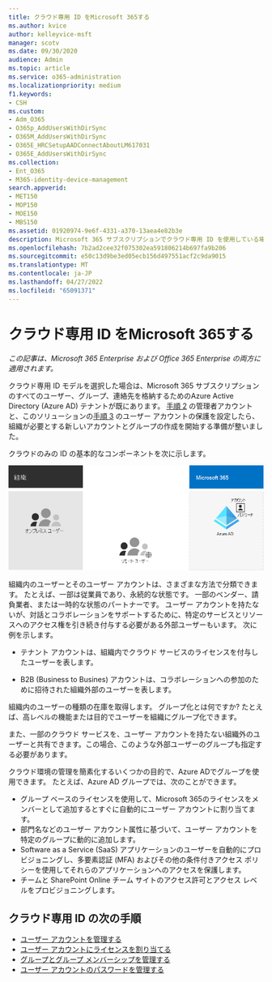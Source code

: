 ```yaml
---
title: クラウド専用 ID をMicrosoft 365する
ms.author: kvice
author: kelleyvice-msft
manager: scotv
ms.date: 09/30/2020
audience: Admin
ms.topic: article
ms.service: o365-administration
ms.localizationpriority: medium
f1.keywords:
- CSH
ms.custom:
- Adm_O365
- O365p_AddUsersWithDirSync
- O365M_AddUsersWithDirSync
- O365E_HRCSetupAADConnectAboutLM617031
- O365E_AddUsersWithDirSync
ms.collection:
- Ent_O365
- M365-identity-device-management
search.appverid:
- MET150
- MOP150
- MOE150
- MBS150
ms.assetid: 01920974-9e6f-4331-a370-13aea4e82b3e
description: Microsoft 365 サブスクリプションでクラウド専用 ID を使用している場合に、ユーザーとグループを作成する方法について説明します。
ms.openlocfilehash: 7b2ad2cee32f075302ea591806214b697fa9b206
ms.sourcegitcommit: e50c13d9be3ed05ecb156d497551acf2c9da9015
ms.translationtype: MT
ms.contentlocale: ja-JP
ms.lasthandoff: 04/27/2022
ms.locfileid: "65091371"
---
```

# <a name="microsoft-365-cloud-only-identity"></a>クラウド専用 ID をMicrosoft 365する

*この記事は、Microsoft 365 Enterprise および Office 365 Enterprise の両方に適用されます。*

クラウド専用 ID モデルを選択した場合は、Microsoft 365 サブスクリプションのすべてのユーザー、グループ、連絡先を格納するためのAzure Active Directory (Azure AD) テナントが既にあります。 [手順 2](protect-your-global-administrator-accounts.md) の管理者アカウントと、このソリューションの[手順 3](microsoft-365-secure-sign-in.md) のユーザー アカウントの保護を設定したら、組織が必要とする新しいアカウントとグループの作成を開始する準備が整いました。

クラウドのみの ID の基本的なコンポーネントを次に示します。
 
![クラウドのみの ID の基本コンポーネント。](../media/about-microsoft-365-identity/cloud-only-identity.png)

組織内のユーザーとそのユーザー アカウントは、さまざまな方法で分類できます。 たとえば、一部は従業員であり、永続的な状態です。 一部のベンダー、請負業者、または一時的な状態のパートナーです。 ユーザー アカウントを持たないが、対話とコラボレーションをサポートするために、特定のサービスとリソースへのアクセス権を引き続き付与する必要がある外部ユーザーもいます。 次に例を示します。

- テナント アカウントは、組織内でクラウド サービスのライセンスを付与したユーザーを表します。

- B2B (Business to Busines) アカウントは、コラボレーションへの参加のために招待された組織外部のユーザーを表します。

組織内のユーザーの種類の在庫を取得します。 グループ化とは何ですか? たとえば、高レベルの機能または目的でユーザーを組織にグループ化できます。

また、一部のクラウド サービスを、ユーザー アカウントを持たない組織外のユーザーと共有できます。この場合、このような外部ユーザーのグループも指定する必要があります。

クラウド環境の管理を簡素化するいくつかの目的で、Azure ADでグループを使用できます。 たとえば、Azure AD グループでは、次のことができます。

- グループ ベースのライセンスを使用して、Microsoft 365のライセンスをメンバーとして追加するとすぐに自動的にユーザー アカウントに割り当てます。
- 部門名などのユーザー アカウント属性に基づいて、ユーザー アカウントを特定のグループに動的に追加します。
- Software as a Service (SaaS) アプリケーションのユーザーを自動的にプロビジョニングし、多要素認証 (MFA) およびその他の条件付きアクセス ポリシーを使用してそれらのアプリケーションへのアクセスを保護します。
- チームと SharePoint Online チーム サイトのアクセス許可とアクセス レベルをプロビジョニングします。

## <a name="next-steps-for-cloud-only-identity"></a>クラウド専用 ID の次の手順

- [ユーザー アカウントを管理する](manage-microsoft-365-accounts.md)
- [ユーザー アカウントにライセンスを割り当てる](assign-licenses-to-user-accounts.md)
- [グループとグループ メンバーシップを管理する](manage-microsoft-365-groups.md)
- [ユーザー アカウントのパスワードを管理する](manage-microsoft-365-passwords.md)
